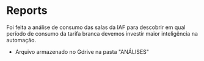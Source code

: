# Reports
Foi feita a análise de consumo das salas da IAF para descobrir em qual período de consumo da tarifa branca devemos investir maior inteligência na automação.
- Arquivo armazenado no Gdrive na pasta "ANÁLISES"